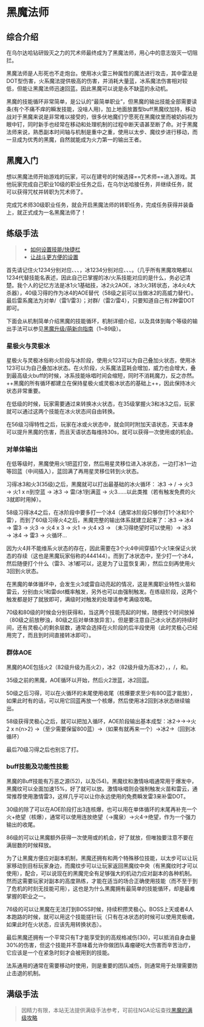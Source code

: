 # 黑魔法师
<FloatTOC />

## 综合介绍

在乌尔达哈钻研毁灭之力的咒术师最终成为了黑魔法师，用心中的意志毁灭一切阻拦。

黑魔法师是人形死也不走炮台。使用冰火雷三种属性的魔法进行攻击，其中雷法是DOT型伤害，火系魔法提供极高的伤害，并消耗大量蓝，冰系魔法伤害相对较低，但能让黑魔法师迅速回蓝。因此黑魔可以说是永不缺蓝的永动机。

黑魔的技能循环非常简单，是公认的“最简单职业”，但黑魔的输出技能全部需要读条(有个不痛不痒的瞬发技能，没啥人用)，加上地面放置型buff黑魔纹加持，移动战对于黑魔来说是非常难以接受的，很多伏地魔们宁愿死在黑魔纹里而被奶妈视为眼中钉，同时新手也经常在移动和处理机制的过程中断天语甚至断了命。对于黑魔法师来说，熟悉副本时间轴与机制是重中之重，使用以太步、魔纹步进行移动，而一旦成为优秀的黑魔，自然就能成为火力第一的输出王者。

## 黑魔入门

想以黑魔法师开始游戏的玩家，可以在建号的时候选择==咒术师==进入游戏。其他玩家完成自己职业10级的职业任务之后，在乌尔达哈接任务<quest name="如何加入咒术师行会" type="plus" />，并继续<quest name="濒临深渊的咒术师" type="plus" />任务，就可以获得咒杖并转职为咒术师了。

完成咒术师30级职业任务<quest name="胆小之人的勇气" type="plus" />，就会开启黑魔法师的转职任务<quest name="罪人的低语，命运的神谕" type="plus" />，完成任务获得<item name="黑魔法师之证" />并装备上，就正式成为一名黑魔法师了！

## 练级手法

> * [如何设置技能/快捷栏](/ui/hotbar.md)
> * [让战斗更方便的设置](/ui/battle.md)

首先请记住火1234分别对应<Action name="火炎" />、<Action name="烈炎" />、<Action name="爆炎" />、<Action name="炽炎" />，冰1234分别对应<Action name="冰结" />、<Action name="冰冻" />、<Action name="冰封" />、<Action name="冰澈" />。（几乎所有黑魔攻略都以1234代替技能名表述，因此自己已掌握的冰/火系技能对应的是什么，务必记清楚。我个人的记忆方法是冰1火1基础技，冰2火2AOE，冰3火3转状态，冰4火4大杀器），40级习得的<Action name="玄冰" />作为冰4的AOE替代（58级之前可以当做冰2的高威力替代）。最后雷系魔法为对单<Action name="闪雷" />/<Action name="暴雷" />（雷1/雷3）；对群<Action name="震雷" />/<Action name="霹雷" />（雷2/雷4），只要知道自己有2种雷DOT即可。

下面会从机制简单介绍黑魔的技能循环，机制详细介绍，以及具体到每个等级的输出手法可以参见[黑魔升级/萌新向指南](https://bbs.nga.cn/read.php?tid=30617374)（1~89级）。

### 星极火与灵极冰

星极火与灵极冰俗称火阶段与冰阶段，使用火123可以为自己叠加火状态，使用冰123可以为自己叠加冰状态。在火阶段，火系魔法蓝耗会增加，威力也会增大，叠到最高级火buff的时候，冰系技能咏唱时间会缩短，同时不消耗魔力，反之亦然。++黑魔的所有循环都建立在保持星极火或灵极冰状态的基础上++，因此保持冰火状态非常重要。

在低级的时候，玩家需要通过<Action name="星灵移位" />来转换冰火状态，在35级掌握<Action name="爆炎" >火3</Action>和<Action name="冰封" >冰3</Action>之后，玩家就可以通过这两个技能在冰火状态间自由转换。

在56级习得<Status :id="868" name="天语" />特性之后，玩家在冰或火状态中，就会同时附加天语状态，天语本身可以提升黑魔的伤害，而且天语状态每维持30s，就可以获得一次使用<Action name="秽浊" />或<Action name="异言" />的机会。

### 对单体输出

在低等级时，黑魔使用<Action name="火炎" >火1</Action>把蓝打空，然后用星灵移位进入冰状态，一边打<Action name="冰结" >冰1</Action>一边等回蓝（中间插入<Action name="闪雷" />），蓝回满了再用星灵移位转到火状态。

习得<Action name="冰封" >冰3</Action>和<Action name="爆炎" >火3</Action>(35级)之后，黑魔就可以打出最基础的冰火循环： <Action name="冰封" >冰3</Action> → <Action name="闪雷" />/<Action name="暴雷" /> → <Action name="爆炎" >火3</Action> → <Action name="火炎" >火1</Action> x n到空蓝 → <Action name="冰封" >冰3</Action> → 雷/<Action name="冰结" >冰1</Action>到满蓝 → <Action name="爆炎" >火3</Action>……以此类推（若有触发免费的<Action name="爆炎" >火3</Action>就即时用掉）。

58级习得<Action name="冰澈" >冰4</Action>之后，在冰阶段中要多打一个冰4（通常冰阶段只够你打1个冰和1个雷），而到了60级习得<Action name="炽炎" >火4</Action>之后，黑魔完整的输出体系就建立起来了：<Action name="冰封" >冰3</Action> → <Action name="冰澈" >冰4</Action> → <Action name="暴雷">雷3</Action> →  <Action name="爆炎" >火3</Action> → <Action name="炽炎" >火4</Action> x 3 → <Action name="火炎" >火1</Action> → <Action name="炽炎" >火4</Action> x3 → <Action name="绝望" />（未习得绝望时可以使用<Action name="核爆" />）→ <Action name="冰封" >冰3</Action> → <Action name="冰澈" >冰4</Action> → <Action name="暴雷">雷3</Action> → 火循环…

因为火4并不能维系火状态的存在，因此需要在3个火4中间穿插1个<Action name="火炎" >火1</Action>来保证火状态的存续（这也是黑魔玩家俗称的444144）。而到了冰状态中，至少打一个冰4，然后随便打个什么（雷3、冰1都可以，这是为了让蓝恢复满），然后立刻再使用火3回到火状态。

在黑魔的单体循环中，会发生<Action name="爆炎" >火3</Action>或雷自动亮起的情况，这是黑魔职业特性火苗和雷云，分别由<Action name="火炎" >火1</Action>和雷dot概率触发，另外也可以由<Action name="激情咏唱" />强制触发。在练级阶段，这两个触发都是好了就放即可，满级时对触发的处理请参考满级攻略。

70级和80级的时候会分别获得<Action name="秽浊" />和<Action name="异言" />，当这两个技能亮起的时候，随便找个时间放掉（80级之前放秽浊，80级之后对单体放异言）。但是要注意自己冰火状态的持续时间，还有灵极心的剩余层数，通常会选择在火阶段的后半段使用（此时灵极心已经用完了，而且到时间直接转冰即可）。

### 群体AOE

黑魔的AOE包括<Action name="烈炎" >火2</Action>（82级升级为<Action name="高烈炎" >高火2</Action>），<Action name="冰冻" >冰2</Action>（82级升级为<Action name="高冰冻" >高冰2</Action>），<Action name="玄冰" />，<Action name="震雷" />/<Action name="霹雷" />，<Action name="核爆" />和<Action name="秽浊" />。

35级之前的黑魔，AOE循环以<Action name="震雷" />开始，然后<Action name="烈炎" >火2</Action>泄蓝，<Action name="冰冻" >冰2</Action>回蓝。

50级之后习得<Action name="核爆" />，可以在火循环的末尾使用<Action name="核爆" />收尾（核爆要求至少有800蓝才能放），如果此时有<Action name="魔泉" />的话，可以用它回蓝再放一个核爆，然后使用<Action name="冰冻" >冰2</Action>回到冰状态继续输出。

58级获得灵极心之后，就可以把<Action name="玄冰" />加入循环，AOE阶段输出基本成型：<Action name="冰冻" >冰2</Action>→<Action name="玄冰" />→<Action name="霹雷" />→<Action name="烈炎" >火2</Action> x n{n>2} →<Action name="核爆" />（至少需要保留800蓝）→<Action name="核爆" />（如果有<Action name="魔泉" />就再来一个<Action name="核爆" />）→<Action name="冰冻" >冰2</Action>→（回到冰循环）

最后70级习得<Action name="秽浊" />之后也别忘了打。

### buff技能及功能性技能

黑魔的Buff技能有万恶之源<Action name="黑魔纹" />(52)，以及<Action name="激情咏唱" />(54)。黑魔纹和激情咏唱通常用于爆发中，黑魔纹可以全面加速15%，好了就可以放。激情咏唱则会强制触发火苗和雷云，通常推荐使用<Action name="激情咏唱" />激情</Action><Action name="霹雷">雷3</Action>，这样几乎可以让你永远使用<Status :id="164" name="雷云" />的免费瞬发雷3来补雷DOT。 

30级的<Action name="魔泉" />除了可以在AOE阶段打出3连核爆，也可以用在单体循环的末尾再补充一个火+绝望（核爆），通常可以使用<Action name="三连咏唱" />连放绝望（→魔泉）→火4→绝望，作为一个强力输出的收尾。

86级的<Action name="详述" />可以让黑魔额外获得一次使用<Action name="秽浊" />或<Action name="异言" />的机会，好了就放，但唯独要注意不要在满层数的时候释放。

为了让黑魔方便应对副本机制，黑魔还拥有<Action name="以太步" />和<Action name="魔纹步" />两个特殊移位技能，以太步可以让玩家移动到目标玩家身边，而魔纹步可以让玩家返回黑魔纹中央（有黑魔纹时才可以使用），配合<Action name="三连咏唱" />，可以说现在的黑魔完全有足够强大的机动力应对副本的各种机制。然而这需要玩家对副本的高度熟练，才能在适当的场合正确使用技能（而不至于到了危机的时刻无技能可用），这也是为什么黑魔拥有最简单的技能循环，却是最难掌握的职业之一。

76级的<Action name="灵极魂" />可以让黑魔在无法打到BOSS时候，持续积攒灵极心。BOSS上天或者4人本跑路的时候，就可以用这个技能搓针玩（只有在冰状态的时候可以使用灵极魂，如果此时在火状态，应该先用<Action name="星灵移位" />转换状态）。

最后黑魔还拥有一个平常只有T才能享受到的高规格减伤<Action name="魔罩" />(30)，可以抵消自身血量30%的伤害，但这个技能并不意味着允许你做团队毒瘤硬吃大伤害而辛苦治疗，它应该是一个在紧急时刻才会被用到的技能。

法系通用的<Action name="即刻咏唱" />通常在需要移动时使用，<Action name="昏乱" />则是重要的团队减伤，<Action name="沉稳咏唱" />则通常用于处理需要防止击退的机制。

## 满级手法

> 因精力有限，本站无法提供满级手法参考，可前往NGA论坛查找[黑魔的满级攻略](https://bbs.nga.cn/thread.php?key=%E9%BB%91%E9%AD%94&fid=698)
